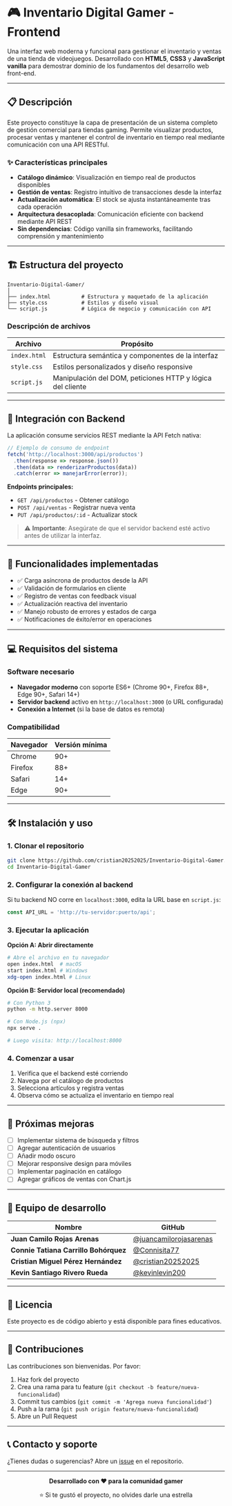 # 🎮 Inventario Digital Gamer - Frontend

Una interfaz web moderna y funcional para gestionar el inventario y ventas de una tienda de videojuegos. Desarrollado con **HTML5**, **CSS3** y **JavaScript vanilla** para demostrar dominio de los fundamentos del desarrollo web front-end.

---

## 📋 Descripción

Este proyecto constituye la capa de presentación de un sistema completo de gestión comercial para tiendas gaming. Permite visualizar productos, procesar ventas y mantener el control de inventario en tiempo real mediante comunicación con una API RESTful.

### ✨ Características principales

- **Catálogo dinámico**: Visualización en tiempo real de productos disponibles
- **Gestión de ventas**: Registro intuitivo de transacciones desde la interfaz
- **Actualización automática**: El stock se ajusta instantáneamente tras cada operación
- **Arquitectura desacoplada**: Comunicación eficiente con backend mediante API REST
- **Sin dependencias**: Código vanilla sin frameworks, facilitando comprensión y mantenimiento

---

## 🏗️ Estructura del proyecto

```
Inventario-Digital-Gamer/
│
├── index.html          # Estructura y maquetado de la aplicación
├── style.css           # Estilos y diseño visual
└── script.js           # Lógica de negocio y comunicación con API
```

### Descripción de archivos

| Archivo | Propósito |
|---------|-----------|
| `index.html` | Estructura semántica y componentes de la interfaz |
| `style.css` | Estilos personalizados y diseño responsive |
| `script.js` | Manipulación del DOM, peticiones HTTP y lógica del cliente |

---

## 🔌 Integración con Backend

La aplicación consume servicios REST mediante la API Fetch nativa:

```javascript
// Ejemplo de consumo de endpoint
fetch('http://localhost:3000/api/productos')
  .then(response => response.json())
  .then(data => renderizarProductos(data))
  .catch(error => manejarError(error));
```

**Endpoints principales:**
- `GET /api/productos` - Obtener catálogo
- `POST /api/ventas` - Registrar nueva venta
- `PUT /api/productos/:id` - Actualizar stock

> ⚠️ **Importante**: Asegúrate de que el servidor backend esté activo antes de utilizar la interfaz.

---

## 🚀 Funcionalidades implementadas

- ✅ Carga asíncrona de productos desde la API
- ✅ Validación de formularios en cliente
- ✅ Registro de ventas con feedback visual
- ✅ Actualización reactiva del inventario
- ✅ Manejo robusto de errores y estados de carga
- ✅ Notificaciones de éxito/error en operaciones

---

## 💻 Requisitos del sistema

### Software necesario

- **Navegador moderno** con soporte ES6+ (Chrome 90+, Firefox 88+, Edge 90+, Safari 14+)
- **Servidor backend** activo en `http://localhost:3000` (o URL configurada)
- **Conexión a Internet** (si la base de datos es remota)

### Compatibilidad

| Navegador | Versión mínima |
|-----------|----------------|
| Chrome | 90+ |
| Firefox | 88+ |
| Safari | 14+ |
| Edge | 90+ |

---

## 🛠️ Instalación y uso

### 1. Clonar el repositorio

```bash
git clone https://github.com/cristian20252025/Inventario-Digital-Gamer.git
cd Inventario-Digital-Gamer
```

### 2. Configurar la conexión al backend

Si tu backend NO corre en `localhost:3000`, edita la URL base en `script.js`:

```javascript
const API_URL = 'http://tu-servidor:puerto/api';
```

### 3. Ejecutar la aplicación

**Opción A: Abrir directamente**
```bash
# Abre el archivo en tu navegador
open index.html  # macOS
start index.html # Windows
xdg-open index.html # Linux
```

**Opción B: Servidor local (recomendado)**
```bash
# Con Python 3
python -m http.server 8000

# Con Node.js (npx)
npx serve .

# Luego visita: http://localhost:8000
```

### 4. Comenzar a usar

1. Verifica que el backend esté corriendo
2. Navega por el catálogo de productos
3. Selecciona artículos y registra ventas
4. Observa cómo se actualiza el inventario en tiempo real

---

## 🎯 Próximas mejoras

- [ ] Implementar sistema de búsqueda y filtros
- [ ] Agregar autenticación de usuarios
- [ ] Añadir modo oscuro
- [ ] Mejorar responsive design para móviles
- [ ] Implementar paginación en catálogo
- [ ] Agregar gráficos de ventas con Chart.js

---

## 👥 Equipo de desarrollo

| Nombre | GitHub |
|--------|--------|
| **Juan Camilo Rojas Arenas** | [@juancamilorojasarenas](#) |
| **Connie Tatiana Carrillo Bohórquez** | [@Connisita77](#) |
| **Cristian Miguel Pérez Hernández** | [@cristian20252025](https://github.com/cristian20252025) |
| **Kevin Santiago Rivero Rueda** | [@kevinlevin200](#) |

---

## 📄 Licencia

Este proyecto es de código abierto y está disponible para fines educativos.

---

## 🤝 Contribuciones

Las contribuciones son bienvenidas. Por favor:

1. Haz fork del proyecto
2. Crea una rama para tu feature (`git checkout -b feature/nueva-funcionalidad`)
3. Commit tus cambios (`git commit -m 'Agrega nueva funcionalidad'`)
4. Push a la rama (`git push origin feature/nueva-funcionalidad`)
5. Abre un Pull Request

---

## 📞 Contacto y soporte

¿Tienes dudas o sugerencias? Abre un [issue](https://github.com/cristian20252025/Inventario-Digital-Gamer/issues) en el repositorio.

---

<div align="center">

**Desarrollado con ❤️ para la comunidad gamer**

⭐ Si te gustó el proyecto, no olvides darle una estrella

</div>